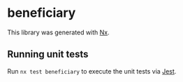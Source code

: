 # beneficiary

This library was generated with [Nx](https://nx.dev).

## Running unit tests

Run `nx test beneficiary` to execute the unit tests via [Jest](https://jestjs.io).
